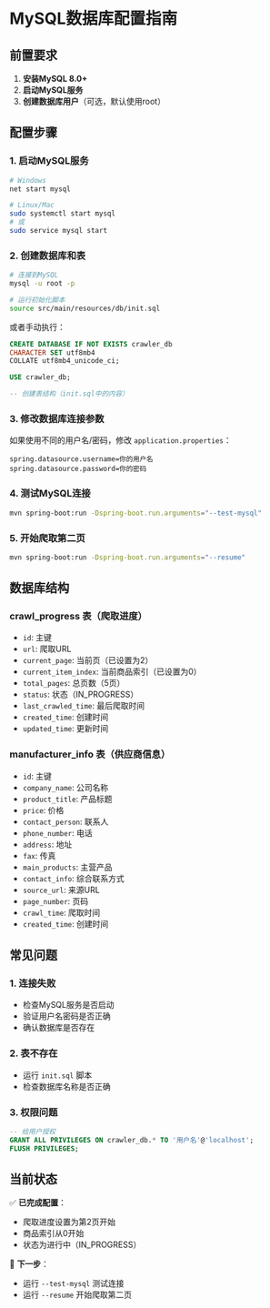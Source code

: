 # MySQL数据库配置指南

## 前置要求

1. **安装MySQL 8.0+**
2. **启动MySQL服务**
3. **创建数据库用户**（可选，默认使用root）

## 配置步骤

### 1. 启动MySQL服务
```bash
# Windows
net start mysql

# Linux/Mac
sudo systemctl start mysql
# 或
sudo service mysql start
```

### 2. 创建数据库和表
```bash
# 连接到MySQL
mysql -u root -p

# 运行初始化脚本
source src/main/resources/db/init.sql
```

或者手动执行：
```sql
CREATE DATABASE IF NOT EXISTS crawler_db 
CHARACTER SET utf8mb4 
COLLATE utf8mb4_unicode_ci;

USE crawler_db;

-- 创建表结构（init.sql中的内容）
```

### 3. 修改数据库连接参数
如果使用不同的用户名/密码，修改 `application.properties`：
```properties
spring.datasource.username=你的用户名
spring.datasource.password=你的密码
```

### 4. 测试MySQL连接
```bash
mvn spring-boot:run -Dspring-boot.run.arguments="--test-mysql"
```

### 5. 开始爬取第二页
```bash
mvn spring-boot:run -Dspring-boot.run.arguments="--resume"
```

## 数据库结构

### crawl_progress 表（爬取进度）
- `id`: 主键
- `url`: 爬取URL
- `current_page`: 当前页（已设置为2）
- `current_item_index`: 当前商品索引（已设置为0）
- `total_pages`: 总页数（5页）
- `status`: 状态（IN_PROGRESS）
- `last_crawled_time`: 最后爬取时间
- `created_time`: 创建时间
- `updated_time`: 更新时间

### manufacturer_info 表（供应商信息）
- `id`: 主键
- `company_name`: 公司名称
- `product_title`: 产品标题
- `price`: 价格
- `contact_person`: 联系人
- `phone_number`: 电话
- `address`: 地址
- `fax`: 传真
- `main_products`: 主营产品
- `contact_info`: 综合联系方式
- `source_url`: 来源URL
- `page_number`: 页码
- `crawl_time`: 爬取时间
- `created_time`: 创建时间

## 常见问题

### 1. 连接失败
- 检查MySQL服务是否启动
- 验证用户名密码是否正确
- 确认数据库是否存在

### 2. 表不存在
- 运行 `init.sql` 脚本
- 检查数据库名称是否正确

### 3. 权限问题
```sql
-- 给用户授权
GRANT ALL PRIVILEGES ON crawler_db.* TO '用户名'@'localhost';
FLUSH PRIVILEGES;
```

## 当前状态

✅ **已完成配置**：
- 爬取进度设置为第2页开始
- 商品索引从0开始
- 状态为进行中（IN_PROGRESS）

🚀 **下一步**：
- 运行 `--test-mysql` 测试连接
- 运行 `--resume` 开始爬取第二页
